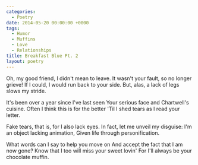 ```yaml
---
categories:
  - Poetry
date: 2014-05-20 00:00:00 +0000
tags:
  - Humor
  - Muffins
  - Love
  - Relationships
title: Breakfast Blue Pt. 2
layout: poetry
---
```


Oh, my good friend, I didn't mean to leave.
It wasn't your fault, so no longer grieve!
If I could, I would run back to your side.
But, alas, a lack of legs slows my stride.

It's been over a year since I've last seen
Your serious face and Chartwell's cuisine.
Often I think this is for the better
\'Til I shed tears as I read your letter.

Fake tears, that is, for I also lack eyes.
In fact, let me unveil my disguise:
I'm an object lacking animation,
Given life through personification.

What words can I say to help you move on
And accept the fact that I am now gone?
Know that I too will miss your sweet lovin'
For I'll always be your chocolate muffin.
